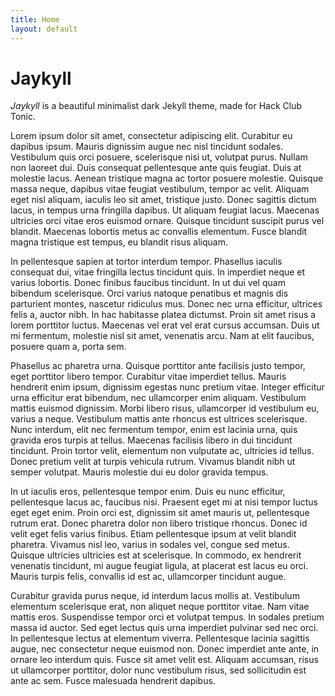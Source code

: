 ```yaml
---
title: Home
layout: default
---
```


# Jaykyll

*Jaykyll* is a beautiful minimalist dark Jekyll theme, made for Hack Club Tonic.



Lorem ipsum dolor sit amet, consectetur adipiscing elit. Curabitur eu dapibus ipsum. Mauris dignissim augue nec nisl tincidunt sodales. Vestibulum quis orci posuere, scelerisque nisi ut, volutpat purus. Nullam non laoreet dui. Duis consequat pellentesque ante quis feugiat. Duis at molestie lacus. Aenean tristique magna ac tortor posuere molestie. Quisque massa neque, dapibus vitae feugiat vestibulum, tempor ac velit. Aliquam eget nisl aliquam, iaculis leo sit amet, tristique justo. Donec sagittis dictum lacus, in tempus urna fringilla dapibus. Ut aliquam feugiat lacus. Maecenas ultricies orci vitae eros euismod ornare. Quisque tincidunt suscipit purus vel blandit. Maecenas lobortis metus ac convallis elementum. Fusce blandit magna tristique est tempus, eu blandit risus aliquam.

In pellentesque sapien at tortor interdum tempor. Phasellus iaculis consequat dui, vitae fringilla lectus tincidunt quis. In imperdiet neque et varius lobortis. Donec finibus faucibus tincidunt. In ut dui vel quam bibendum scelerisque. Orci varius natoque penatibus et magnis dis parturient montes, nascetur ridiculus mus. Donec nec urna efficitur, ultrices felis a, auctor nibh. In hac habitasse platea dictumst. Proin sit amet risus a lorem porttitor luctus. Maecenas vel erat vel erat cursus accumsan. Duis ut mi fermentum, molestie nisl sit amet, venenatis arcu. Nam at elit faucibus, posuere quam a, porta sem.

Phasellus ac pharetra urna. Quisque porttitor ante facilisis justo tempor, eget porttitor libero tempor. Curabitur vitae imperdiet tellus. Mauris hendrerit enim ipsum, dignissim egestas nunc pretium vitae. Integer efficitur urna efficitur erat bibendum, nec ullamcorper enim aliquam. Vestibulum mattis euismod dignissim. Morbi libero risus, ullamcorper id vestibulum eu, varius a neque. Vestibulum mattis ante rhoncus est ultrices scelerisque. Nunc interdum, elit nec fermentum tempor, enim est lacinia urna, quis gravida eros turpis at tellus. Maecenas facilisis libero in dui tincidunt tincidunt. Proin tortor velit, elementum non vulputate ac, ultricies id tellus. Donec pretium velit at turpis vehicula rutrum. Vivamus blandit nibh ut semper volutpat. Mauris molestie dui eu dolor gravida tempus.

In ut iaculis eros, pellentesque tempor enim. Duis eu nunc efficitur, pellentesque lacus ac, faucibus nisi. Praesent eget mi at nisi tempor luctus eget eget enim. Proin orci est, dignissim sit amet mauris ut, pellentesque rutrum erat. Donec pharetra dolor non libero tristique rhoncus. Donec id velit eget felis varius finibus. Etiam pellentesque ipsum at velit blandit pharetra. Vivamus nisl leo, varius in sodales vel, congue sed metus. Quisque ultricies ultricies est at scelerisque. In commodo, ex hendrerit venenatis tincidunt, mi augue feugiat ligula, at placerat est lacus eu orci. Mauris turpis felis, convallis id est ac, ullamcorper tincidunt augue.

Curabitur gravida purus neque, id interdum lacus mollis at. Vestibulum elementum scelerisque erat, non aliquet neque porttitor vitae. Nam vitae mattis eros. Suspendisse tempor orci et volutpat tempus. In sodales pretium massa id auctor. Sed eget lectus quis urna imperdiet pulvinar sed nec orci. In pellentesque lectus at elementum viverra. Pellentesque lacinia sagittis augue, nec consectetur neque euismod non. Donec imperdiet ante ante, in ornare leo interdum quis. Fusce sit amet velit est. Aliquam accumsan, risus ut ullamcorper porttitor, dolor nunc vestibulum risus, sed sollicitudin est ante ac sem. Fusce malesuada hendrerit dapibus. 